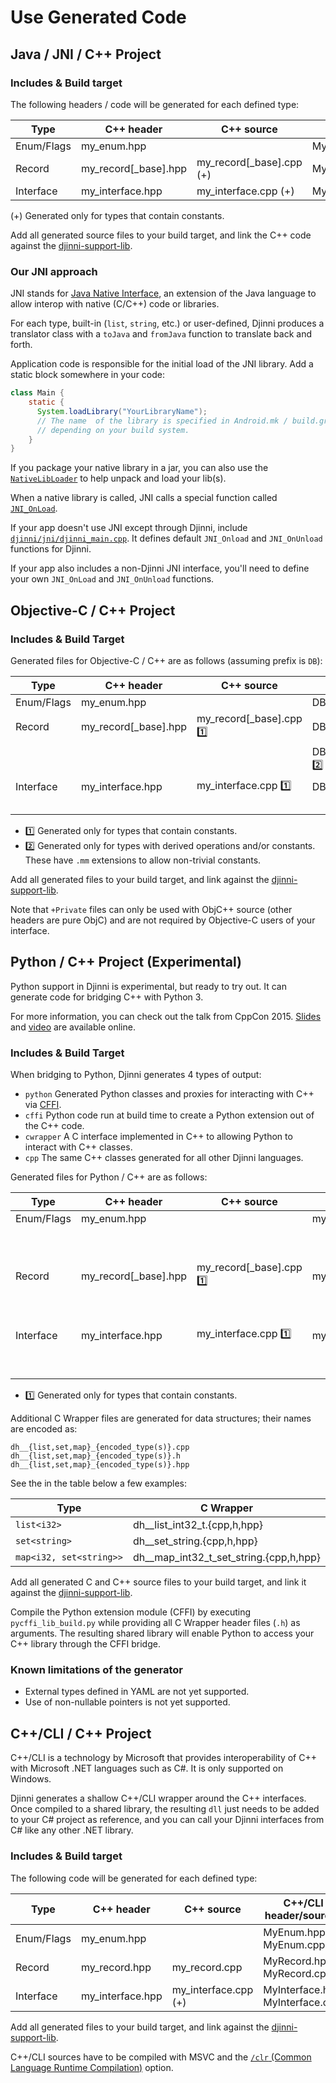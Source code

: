 # Use Generated Code

## Java / JNI / C++ Project

### Includes & Build target
The following headers / code will be generated for each defined type:

| Type       | C++ header             | C++ source                 | Java                | JNI header            | JNI source            |
|------------|------------------------|----------------------------|---------------------|-----------------------|-----------------------|
| Enum/Flags | my\_enum.hpp           |                            | MyEnum.java         | NativeMyEnum.hpp      | NativeMyEnum.cpp      |
| Record     | my\_record[\_base].hpp | my\_record[\_base].cpp (+) | MyRecord[Base].java | NativeMyRecord.hpp    | NativeMyRecord.cpp    |
| Interface  | my\_interface.hpp      | my\_interface.cpp (+)      | MyInterface.java    | NativeMyInterface.hpp | NativeMyInterface.cpp |

(+) Generated only for types that contain constants.

Add all generated source files to your build target, and link the C++ code against the [djinni-support-lib](https://github.com/cross-language-cpp/djinni-support-lib).

### Our JNI approach
JNI stands for [Java Native Interface](http://docs.oracle.com/javase/6/docs/technotes/guides/jni/spec/jniTOC.html), an extension of the Java language to allow interop with
native (C/C++) code or libraries.


For each type, built-in (`list`, `string`, etc.) or user-defined, Djinni produces a translator
class with a `toJava` and `fromJava` function to translate back and forth.

Application code is responsible for the initial load of the JNI library. Add a static block
somewhere in your code:

```java
class Main {
    static {
      System.loadLibrary("YourLibraryName");
      // The name  of the library is specified in Android.mk / build.gradle / Makefile / CMakeLists.txt, 
      // depending on your build system.
    }
}
```

If you package your native library in a jar, you can also use the [`NativeLibLoader`](https://github.com/cross-language-cpp/djinni-support-lib/blob/main/java/com/dropbox/djinni/NativeLibLoader.java)
to help unpack and load your lib(s).

When a native library is called, JNI calls a special function called [`JNI_OnLoad`](https://github.com/cross-language-cpp/djinni-support-lib/blob/main/djinni/jni/djinni_main.cpp#L23).

If your app doesn't use JNI except through Djinni, include [`djinni/jni/djinni_main.cpp`](https://github.com/cross-language-cpp/djinni-support-lib/blob/main/djinni/jni/djinni_main.cpp). 
It defines default `JNI_Onload` and `JNI_OnUnload` functions for Djinni.

If your app also includes a non-Djinni JNI interface, you'll need to define your own `JNI_OnLoad` and `JNI_OnUnload` functions.

## Objective-C / C++ Project

### Includes & Build Target
Generated files for Objective-C / C++ are as follows (assuming prefix is `DB`):

| Type       | C++ header             | C++ source                   | Objective-C files         | Objective-C++ files         |
|------------|------------------------|------------------------------|---------------------------|-----------------------------|
| Enum/Flags | my\_enum.hpp           |                              | DBMyEnum.h                |                             |
| Record     | my\_record[\_base].hpp | my\_record[\_base].cpp :one: | DBMyRecord[Base].h        | DBMyRecord[Base]+Private.h  |
|            |                        |                              | DBMyRecord[Base].mm :two: | DBMyRecord[Base]+Private.mm |
| Interface  | my\_interface.hpp      | my\_interface.cpp :one:      | DBMyInterface.h           | DBMyInterface+Private.h     |
|            |                        |                              |                           | DBMyInterface+Private.mm    |

- :one: Generated only for types that contain constants.
- :two: Generated only for types with derived operations and/or constants. These have `.mm` extensions to allow non-trivial constants.

Add all generated files to your build target, and link against the [djinni-support-lib](https://github.com/cross-language-cpp/djinni-support-lib).

Note that `+Private` files can only be used with ObjC++ source (other headers are pure ObjC) and are not required by Objective-C users of your interface.


## Python / C++ Project (Experimental)

Python support in Djinni is experimental, but ready to try out.  It can generate code for bridging
C++ with Python 3.

For more information, you can check out the talk from CppCon 2015.
[Slides](https://bit.ly/djinnitalk2) and [video](https://bit.ly/djinnivideo2) are available online.

### Includes & Build Target

When bridging to Python, Djinni generates 4 types of output:

* `python` Generated Python classes and proxies for interacting with C++ via [CFFI](https://cffi.readthedocs.org/).
* `cffi` Python code run at build time to create a Python extension out of the C++ code.
* `cwrapper` A C interface implemented in C++ to allowing Python to interact with C++ classes.
* `cpp` The same C++ classes generated for all other Djinni languages.

Generated files for Python / C++ are as follows:

| Type       | C++ header             | C++ source                   | Python files        | CFFI                | C Wrapper            |
|------------|------------------------|------------------------------|---------------------|---------------------|----------------------|
| Enum/Flags | my\_enum.hpp           |                              | my_enum.py          |                     | dh__my_enum.cpp      |
|            |                        |                              |                     |                     | dh__my_enum.h        |
|            |                        |                              |                     |                     | dh__my_enum.hpp      |
| Record     | my\_record[\_base].hpp | my\_record[\_base].cpp :one: | my_record[_base].py |                     | dh__my_record.cpp    |
|            |                        |                              |                     |                     | dh__my_record.h      |
|            |                        |                              |                     |                     | dh__my_record.hpp    |
| Interface  | my\_interface.hpp      | my\_interface.cpp :one:      | my_interface.py     | pycffi_lib_build.py | cw__my_interface.cpp |
|            |                        |                              |                     |                     | cw__my_interface.h   |
|            |                        |                              |                     |                     | cw__my_interface.hpp |

- :one: Generated only for types that contain constants.

Additional C Wrapper files are generated for data structures; their names are encoded as:

    dh__{list,set,map}_{encoded_type(s)}.cpp
    dh__{list,set,map}_{encoded_type(s)}.h
    dh__{list,set,map}_{encoded_type(s)}.hpp

See the in the table below a few examples:

| Type                    | C Wrapper                              |
|-------------------------|----------------------------------------|
| `list<i32>`             | dh__list_int32_t.{cpp,h,hpp}           |
| `set<string>`           | dh__set_string.{cpp,h,hpp}             |
| `map<i32, set<string>>` | dh__map_int32_t_set_string.{cpp,h,hpp} |

Add all generated C and C++ source files to your build target, and link it against the
[djinni-support-lib](https://github.com/cross-language-cpp/djinni-support-lib).

Compile the Python extension module (CFFI) by executing `pycffi_lib_build.py` while providing all C
Wrapper header files (`.h`) as arguments. The resulting shared library will enable Python to access
your C++ library through the CFFI bridge.

### Known limitations of the generator

* External types defined in YAML are not yet supported.
* Use of non-nullable pointers is not yet supported.


## C++/CLI / C++ Project

C++/CLI is a technology by Microsoft that provides interoperability of C++ with Microsoft .NET languages such as C#.
It is only supported on Windows.

Djinni generates a shallow C++/CLI wrapper around the C++ interfaces. Once compiled to a shared library, the resulting `dll`
just needs to be added to your C# project as reference, and you can call your Djinni interfaces from C# like any other .NET library.

### Includes & Build target

The following code will be generated for each defined type:

| Type       | C++ header             | C++ source                 | C++/CLI header/sources              |              
|------------|------------------------|----------------------------|-------------------------------------|
| Enum/Flags | my\_enum.hpp           |                            | MyEnum.hpp, MyEnum.cpp              | 
| Record     | my\_record.hpp         | my\_record.cpp             | MyRecord.hpp, MyRecord.cpp          |
| Interface  | my\_interface.hpp      | my\_interface.cpp (+)      | MyInterface.hpp, MyInterface.cpp    |

Add all generated files to your build target, and link against the [djinni-support-lib](https://github.com/cross-language-cpp/djinni-support-lib).

C++/CLI sources have to be compiled with MSVC and the [`/clr` (Common Language Runtime Compilation)](https://docs.microsoft.com/en-us/cpp/build/reference/clr-common-language-runtime-compilation?view=msvc-160) option.

